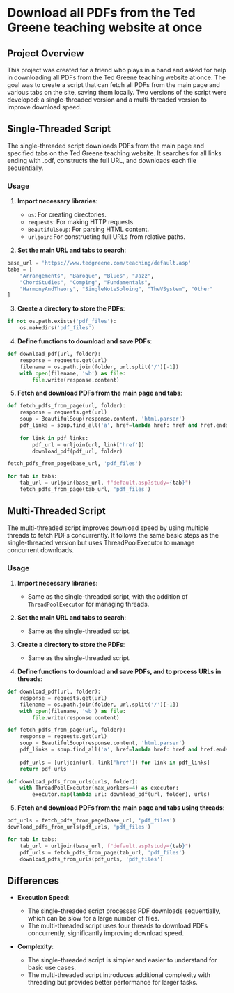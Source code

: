 # Download all PDFs from the Ted Greene teaching website at once

## Project Overview

This project was created for a friend who plays in a band and asked for help in downloading all PDFs from the Ted Greene teaching website at once. The goal was to create a script that can fetch all PDFs from the main page and various tabs on the site, saving them locally. Two versions of the script were developed: a single-threaded version and a multi-threaded version to improve download speed.

## Single-Threaded Script

The single-threaded script downloads PDFs from the main page and specified tabs on the Ted Greene teaching website. It searches for all links ending with .pdf, constructs the full URL, and downloads each file sequentially.

### Usage

1. **Import necessary libraries**:
    - `os`: For creating directories.
    - `requests`: For making HTTP requests.
    - `BeautifulSoup`: For parsing HTML content.
    - `urljoin`: For constructing full URLs from relative paths.

2.  **Set the main URL and tabs to search**:
```python
base_url = 'https://www.tedgreene.com/teaching/default.asp'
tabs = [
    "Arrangements", "Baroque", "Blues", "Jazz",
    "ChordStudies", "Comping", "Fundamentals",
    "HarmonyAndTheory", "SingleNoteSoloing", "TheVSystem", "Other"
]
```

3. **Create a directory to store the PDFs**:
```python
if not os.path.exists('pdf_files'):
    os.makedirs('pdf_files')
```

4. **Define functions to download and save PDFs**:
```python
def download_pdf(url, folder):
    response = requests.get(url)
    filename = os.path.join(folder, url.split('/')[-1])
    with open(filename, 'wb') as file:
        file.write(response.content)
```

5. **Fetch and download PDFs from the main page and tabs**:
```python
def fetch_pdfs_from_page(url, folder):
    response = requests.get(url)
    soup = BeautifulSoup(response.content, 'html.parser')
    pdf_links = soup.find_all('a', href=lambda href: href and href.endswith('.pdf'))
    
    for link in pdf_links:
        pdf_url = urljoin(url, link['href'])
        download_pdf(pdf_url, folder)

fetch_pdfs_from_page(base_url, 'pdf_files')

for tab in tabs:
    tab_url = urljoin(base_url, f"default.asp?study={tab}")
    fetch_pdfs_from_page(tab_url, 'pdf_files')
```

## Multi-Threaded Script

The multi-threaded script improves download speed by using multiple threads to fetch PDFs concurrently. It follows the same basic steps as the single-threaded version but uses ThreadPoolExecutor to manage concurrent downloads.

### Usage

1. **Import necessary libraries**:
    - Same as the single-threaded script, with the addition of `ThreadPoolExecutor` for managing threads.

2. **Set the main URL and tabs to search**:
    - Same as the single-threaded script.

3. **Create a directory to store the PDFs**:
    - Same as the single-threaded script.

4. **Define functions to download and save PDFs, and to process URLs in threads**:
```python
def download_pdf(url, folder):
    response = requests.get(url)
    filename = os.path.join(folder, url.split('/')[-1])
    with open(filename, 'wb') as file:
        file.write(response.content)

def fetch_pdfs_from_page(url, folder):
    response = requests.get(url)
    soup = BeautifulSoup(response.content, 'html.parser')
    pdf_links = soup.find_all('a', href=lambda href: href and href.endswith('.pdf'))
    
    pdf_urls = [urljoin(url, link['href']) for link in pdf_links]
    return pdf_urls

def download_pdfs_from_urls(urls, folder):
    with ThreadPoolExecutor(max_workers=4) as executor:
        executor.map(lambda url: download_pdf(url, folder), urls)
```

5. **Fetch and download PDFs from the main page and tabs using threads**:
```python
pdf_urls = fetch_pdfs_from_page(base_url, 'pdf_files')
download_pdfs_from_urls(pdf_urls, 'pdf_files')

for tab in tabs:
    tab_url = urljoin(base_url, f"default.asp?study={tab}")
    pdf_urls = fetch_pdfs_from_page(tab_url, 'pdf_files')
    download_pdfs_from_urls(pdf_urls, 'pdf_files')
```

## Differences

- **Execution Speed**:
    - The single-threaded script processes PDF downloads sequentially, which can be slow for a large number of files.
    - The multi-threaded script uses four threads to download PDFs concurrently, significantly improving download speed.

- **Complexity**:
    - The single-threaded script is simpler and easier to understand for basic use cases.
    - The multi-threaded script introduces additional complexity with threading but provides better performance for larger tasks.